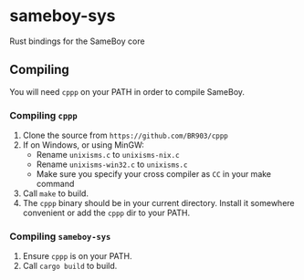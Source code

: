 # sameboy-sys

Rust bindings for the SameBoy core

## Compiling

You will need `cppp` on your PATH in order to compile SameBoy.

### Compiling `cppp`

1. Clone the source from `https://github.com/BR903/cppp`
2. If on Windows, or using MinGW:
    - Rename `unixisms.c` to `unixisms-nix.c`
    - Rename `unixisms-win32.c` to `unixisms.c`
    - Make sure you specify your cross compiler as `CC` in your
      make command
3. Call `make` to build.
4. The `cppp` binary should be in your current directory. Install
   it somewhere convenient or add the `cppp` dir to your PATH.

### Compiling `sameboy-sys`

1. Ensure `cppp` is on your PATH.
2. Call `cargo build` to build. 

